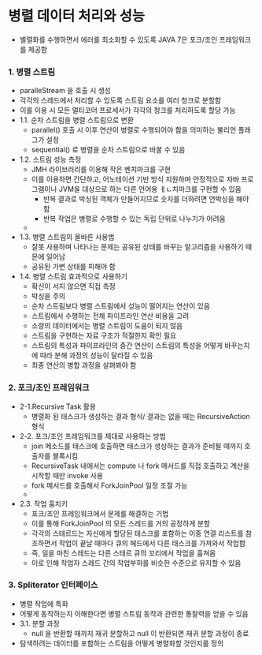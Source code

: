 # 병렬 데이터 처리와 성능

 - 별렬화를 수행하면서 에러를 최소화할 수 있도록 JAVA 7은 포크/조인 프레임워크를 제공함

### 1. 병렬 스트림
 - paralleStream 을 호출 시 생성
 - 각각의 스레드에서 처리할 수 있도록 스트림 요소를 여러 청크로 분할함
 - 이를 이용 시 모든 멀티코어 프로세서가 각각의 청크를 처리하도록 할당 가능 
 - 1.1. 순차 스트림을 병렬 스트림으로 변환
   - parallel() 호출 시 이후 연산이 병렬로 수행되어야 함을 의미하는 불리언 플래그가 설정
   - sequential() 로 병렬을 순차 스트림으로 바꿀 수 있음
 - 1.2. 스트림 성능 측정
   - JMH 라이브러리를 이용해 작은 벤치마크를 구현
   - 이를 이용하면 간단하고, 어노테이션 기반 방식 지원하며 안정적으로 자바 프로그램이나 JVM을 대상으로 하는 다른 언어용 ㅔㄴ치마크를 구현할 수 있음
     - 반복 결과로 박싱된 객체가 만들어지므로 숫자를 더하려면 언박싱을 해야 함
     - 반복 작업은 병렬로 수행할 수 있는 독립 단위로 나누기가 어려움
   -  
 - 1.3. 병렬 스트림의 올바른 사용법
   - 잘못 사용하며 나타나는 문제는 공유된 상태를 바꾸는 알고리즘을 사용하기 때문에 일어남
   - 공유된 가변 상태를 피해야 함
 - 1.4. 병렬 스트림 효과적으로 사용하기
   - 확신이 서지 않으면 직접 측정
   - 박싱을 주의
   - 순차 스트림보다 병렬 스트림에서 성능이 떨어지는 연산이 있음
   - 스트림에서 수행하는 전체 파이프라인 연산 비용을 고려
   - 소량의 데이터에서는 병렬 스트림이 도움이 되지 않음
   - 스트림을 구현하는 자료 구조가 적절한지 확인 필요
   - 스트림의 특성과  파이프라인의 중간 연산이 스트림의 특성을 어떻게 바꾸는지에 따라 분해 과정의 성능이 달라질 수 있음
   - 최종 연산의 병합 과정을 살펴봐야 함

### 2. 포크/조인 프레임워크
 - 2-1.Recursive Task 활용
   - 병렬화 된 태스크가 생성하는 결과 형식/ 결과는 없을 때는 RecursiveAction 형식
 - 2-2. 포크/조인 프레임워크를 제대로 사용하는 방법
   - join 메소드를 태스크에 호출하면 태스크가 생상하는 결과가 준비될 때까지 호출자를 블록시킴 
   - RecursiveTask 내에서는 compute 나 fork 메서드를 직접 호출하고 계산을 시작할 때만 invoke 사용
   - fork 메서드를 호출해서 ForkJoinPool 일정 조절 가능
   - 
 - 2.3. 작업 훔치키
   - 포크/조인 프레임워크에서 문제를 해결하는 기법
   - 이를 통해 ForkJoinPool 의 모든 스레드를 거의 공정하게 분할
   - 각각의 스테르드는 자신에게 할당된 태스크를 포함하는 이중 연결 리스트를 참조하면서 작업이 끝날 때마다 큐의 헤드에서 다른 태스크를 가져와서 작업함
   - 즉, 일을 마친 스레드는 다른 스테르 큐의 꼬리에서 작업을 훔쳐옴
   - 이로 인해 작업자 스레드 간의 작업부하를 비슷한 수준으로 유지할 수 있음

### 3. Spliterator 인터페이스
 - 병렬 작업에 특화
 - 어떻게 동작하는지 이해한다면 병렬 스트림 동작과 관련한 통찰력을 얻을 수 있음
 - 3.1. 분할 과정
   - null 을 반환할 때까지 재귀 분할하고 null 이 반환되면 재귀 분할 과정이 종료
 - 탐색하려는 데이터를 포함하는 스트림을 어떻게 병렬화할 것인지를 정의